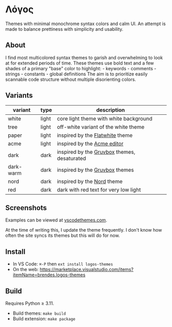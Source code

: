# Λόγος

Themes with minimal monochrome syntax colors and calm UI.
An attempt is made to balance prettiness with simplicity and usability.

## About

I find most multicolored syntax themes to garish and overwhelming to look at for extended periods of time.
These themes use bold text and a few shades of a primary "base" color to highlight:
	- keywords
	- comments
	- strings
	- constants
	- global definitions
The aim is to prioritize easily scannable code structure without multiple disorienting colors.

## Variants

| variant   | type  | description                                                                         |
| --------- | ----- | ----------------------------------------------------------------------------------- |
| white     | light | core light theme with white background                                              |
| tree      | light | off-white variant of the white theme                                                |
| paper     | light | inspired by the [Flatwhite](https://github.com/biletskyy/flatwhite-syntax) theme    |
| acme      | light | inspired by the [Acme editor](https://en.wikipedia.org/wiki/Acme_%28text_editor%29) |
| dark      | dark  | inspired by the [Gruvbox](https://github.com/morhetz/gruvbox) themes, desaturated   |
| dark-warm | dark  | inspired by the [Gruvbox](https://github.com/morhetz/gruvbox) themes                |
| nord      | dark  | inspired by the [Nord](https://www.nordtheme.com) theme                             |
| red       | dark  | dark with red text for very low light                                               |

## Screenshots

Examples can be viewed at [vscodethemes.com](https://vscodethemes.com/e/brendes.logos-themes/logos-white).

At the time of writing this, I update the theme frequently. I don't know how often the site syncs its themes but this will do for now. 

## Install
- In VS Code: `⌘-P` then `ext install logos-themes`
- On the web: https://marketplace.visualstudio.com/items?itemName=brendes.logos-themes

## Build

Requires Python ≥ 3.11.
- Build themes: `make build`
- Build extension: `make package`